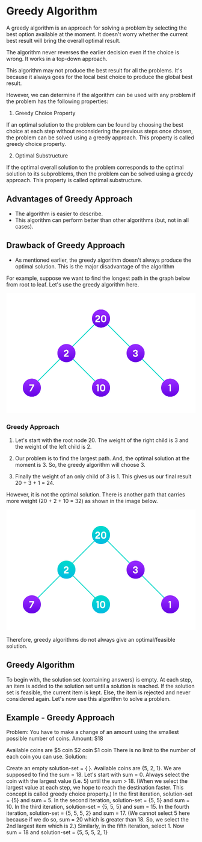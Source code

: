 # Greedy Algorithm

A greedy algorithm is an approach for solving a problem by selecting the best option available at the moment. It doesn't worry whether the current best result will bring the overall optimal result.

The algorithm never reverses the earlier decision even if the choice is wrong. It works in a top-down approach.

This algorithm may not produce the best result for all the problems. It's because it always goes for the local best choice to produce the global best result.

However, we can determine if the algorithm can be used with any problem if the problem has the following properties:

1. Greedy Choice Property

If an optimal solution to the problem can be found by choosing the best choice at each step without reconsidering the previous steps once chosen, the problem can be solved using a greedy approach. This property is called greedy choice property.

2. Optimal Substructure

If the optimal overall solution to the problem corresponds to the optimal solution to its subproblems, then the problem can be solved using a greedy approach. This property is called optimal substructure.

## Advantages of Greedy Approach

- The algorithm is easier to describe.
- This algorithm can perform better than other algorithms (but, not in all cases).

## Drawback of Greedy Approach

- As mentioned earlier, the greedy algorithm doesn't always produce the optimal solution. This is the major disadvantage of the algorithm

For example, suppose we want to find the longest path in the graph below from root to leaf. Let's use the greedy algorithm here.

![Apply greedy approach to this tree to find the longest route](/Algorithms/GreedyAlgorithm/Images/greedyApproachGraph.webp)

### Greedy Approach

1. Let's start with the root node 20. The weight of the right child is 3 and the weight of the left child is 2.

2. Our problem is to find the largest path. And, the optimal solution at the moment is 3. So, the greedy algorithm will choose 3.

3. Finally the weight of an only child of 3 is 1. This gives us our final result 20 + 3 + 1 = 24.

However, it is not the optimal solution. There is another path that carries more weight (20 + 2 + 10 = 32) as shown in the image below.

![Longest Path](/Algorithms/GreedyAlgorithm/Images/greedyApproachGraphLongestPath.webp)

Therefore, greedy algorithms do not always give an optimal/feasible solution.

## Greedy Algorithm

To begin with, the solution set (containing answers) is empty.
At each step, an item is added to the solution set until a solution is reached.
If the solution set is feasible, the current item is kept.
Else, the item is rejected and never considered again.
Let's now use this algorithm to solve a problem.

## Example - Greedy Approach

Problem: You have to make a change of an amount using the smallest possible number of coins.
Amount: $18

Available coins are
$5 coin
$2 coin
$1 coin
There is no limit to the number of each coin you can use.
Solution:

Create an empty solution-set = { }. Available coins are {5, 2, 1}.
We are supposed to find the sum = 18. Let's start with sum = 0.
Always select the coin with the largest value (i.e. 5) until the sum > 18. (When we select the largest value at each step, we hope to reach the destination faster. This concept is called greedy choice property.)
In the first iteration, solution-set = {5} and sum = 5.
In the second iteration, solution-set = {5, 5} and sum = 10.
In the third iteration, solution-set = {5, 5, 5} and sum = 15.
In the fourth iteration, solution-set = {5, 5, 5, 2} and sum = 17. (We cannot select 5 here because if we do so, sum = 20 which is greater than 18. So, we select the 2nd largest item which is 2.)
Similarly, in the fifth iteration, select 1. Now sum = 18 and solution-set = {5, 5, 5, 2, 1}
